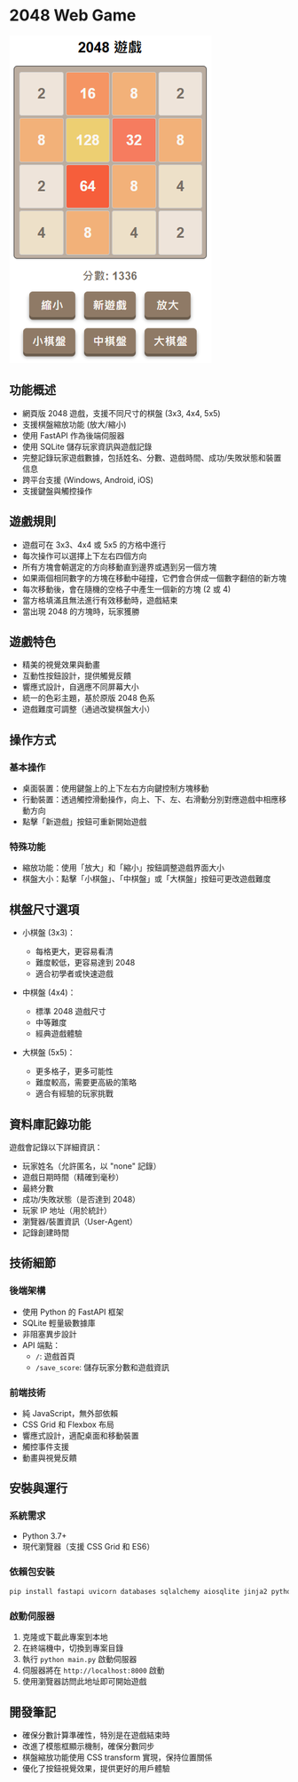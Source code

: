 # 2048 Web Game

![2048 Web Game](game_2048.png)

## 功能概述

*   網頁版 2048 遊戲，支援不同尺寸的棋盤 (3x3, 4x4, 5x5)
*   支援棋盤縮放功能 (放大/縮小)
*   使用 FastAPI 作為後端伺服器
*   使用 SQLite 儲存玩家資訊與遊戲記錄
*   完整記錄玩家遊戲數據，包括姓名、分數、遊戲時間、成功/失敗狀態和裝置信息
*   跨平台支援 (Windows, Android, iOS)
*   支援鍵盤與觸控操作

## 遊戲規則

*   遊戲可在 3x3、4x4 或 5x5 的方格中進行
*   每次操作可以選擇上下左右四個方向
*   所有方塊會朝選定的方向移動直到邊界或遇到另一個方塊
*   如果兩個相同數字的方塊在移動中碰撞，它們會合併成一個數字翻倍的新方塊
*   每次移動後，會在隨機的空格子中產生一個新的方塊 (2 或 4)
*   當方格填滿且無法進行有效移動時，遊戲結束
*   當出現 2048 的方塊時，玩家獲勝

## 遊戲特色

*   精美的視覺效果與動畫
*   互動性按鈕設計，提供觸覺反饋
*   響應式設計，自適應不同屏幕大小
*   統一的色彩主題，基於原版 2048 色系
*   遊戲難度可調整（通過改變棋盤大小）

## 操作方式

### 基本操作
*   桌面裝置：使用鍵盤上的上下左右方向鍵控制方塊移動
*   行動裝置：透過觸控滑動操作，向上、下、左、右滑動分別對應遊戲中相應移動方向
*   點擊「新遊戲」按鈕可重新開始遊戲

### 特殊功能
*   縮放功能：使用「放大」和「縮小」按鈕調整遊戲界面大小
*   棋盤大小：點擊「小棋盤」、「中棋盤」或「大棋盤」按鈕可更改遊戲難度

## 棋盤尺寸選項

*   小棋盤 (3x3)：
    - 每格更大，更容易看清
    - 難度較低，更容易達到 2048
    - 適合初學者或快速遊戲

*   中棋盤 (4x4)：
    - 標準 2048 遊戲尺寸
    - 中等難度
    - 經典遊戲體驗

*   大棋盤 (5x5)：
    - 更多格子，更多可能性
    - 難度較高，需要更高級的策略
    - 適合有經驗的玩家挑戰

## 資料庫記錄功能

遊戲會記錄以下詳細資訊：
*   玩家姓名（允許匿名，以 "none" 記錄）
*   遊戲日期時間（精確到毫秒）
*   最終分數
*   成功/失敗狀態（是否達到 2048）
*   玩家 IP 地址（用於統計）
*   瀏覽器/裝置資訊（User-Agent）
*   記錄創建時間

## 技術細節

### 後端架構

*   使用 Python 的 FastAPI 框架
*   SQLite 輕量級數據庫
*   非阻塞異步設計
*   API 端點：
    *   `/`: 遊戲首頁
    *   `/save_score`: 儲存玩家分數和遊戲資訊

### 前端技術

*   純 JavaScript，無外部依賴
*   CSS Grid 和 Flexbox 布局
*   響應式設計，適配桌面和移動裝置
*   觸控事件支援
*   動畫與視覺反饋

## 安裝與運行

### 系統需求

*   Python 3.7+
*   現代瀏覽器（支援 CSS Grid 和 ES6）

### 依賴包安裝

```bash
pip install fastapi uvicorn databases sqlalchemy aiosqlite jinja2 python-multipart
```

### 啟動伺服器

1.  克隆或下載此專案到本地
2.  在終端機中，切換到專案目錄
3.  執行 `python main.py` 啟動伺服器
4.  伺服器將在 `http://localhost:8000` 啟動
5.  使用瀏覽器訪問此地址即可開始遊戲

## 開發筆記

*   確保分數計算準確性，特別是在遊戲結束時
*   改進了模態框顯示機制，確保分數同步
*   棋盤縮放功能使用 CSS transform 實現，保持位置關係
*   優化了按鈕視覺效果，提供更好的用戶體驗